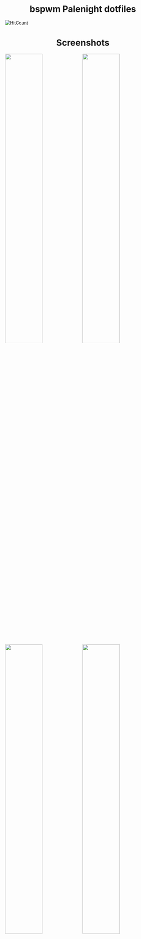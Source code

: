 <div align="center">
    <h1>bspwm Palenight dotfiles</h1>
</div>

[![HitCount](http://hits.dwyl.com/yurywektorovich/dotfiles.svg)](http://hits.dwyl.com/yurywektorovich/dotfiles)

# <center>Screenshots</center>
<p>
  <img width="49%" src="https://github.com/yurywektorovich/dotfiles/blob/master/pictures/rice/_01.png?raw=true" />
  <img width="49%" src="https://github.com/yurywektorovich/dotfiles/blob/master/pictures/rice/_02.png?raw=true" />
  <img width="49%" src="https://github.com/yurywektorovich/dotfiles/blob/master/pictures/rice/_03.png?raw=true" />
  <img width="49%" src="https://github.com/yurywektorovich/dotfiles/blob/master/pictures/rice/_04.png?raw=true" />
  <img width="49%" src="https://github.com/yurywektorovich/dotfiles/blob/master/pictures/rice/_05.png?raw=true" />
</p>
